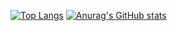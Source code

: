 [![Top Langs](https://github-readme-stats.vercel.app/api/top-langs/?username=Titanc3&theme=tokyonight&size_weight=0.5&count_weight=0.5)](https://github.com/anuraghazra/github-readme-stats)
[![Anurag's GitHub stats](https://github-readme-stats.vercel.app/api?username=Titanc3&theme=tokyonight)](https://github.com/anuraghazra/github-readme-stats)
